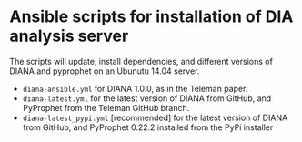 # Ansible scripts for installation of DIA analysis server

The scripts will update, install dependencies, and different versions of DIANA and pyprophet on an Ubunutu 14.04 server.

- `diana-ansible.yml` for DIANA 1.0.0, as in the Teleman paper.
- `diana-latest.yml` for the latest version of DIANA from GitHub, and PyProphet from the Teleman GitHub branch.
- `diana-latest_pypi.yml` [recommended] for the latest version of DIANA from GitHub, and PyProphet 0.22.2 installed from the PyPi installer